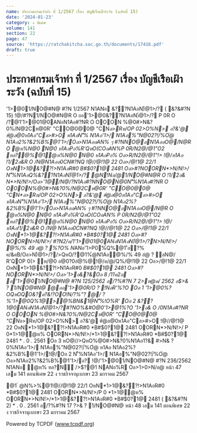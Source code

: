 ```yaml
---
name: ประกาศกรมเจ้าท่า ที่ 1/2567 เรื่อง บัญชีเรือเฝ้าระวัง (ฉบับที่ 15)
date: '2024-01-23'
category: ง พิเศษ
volume: 141
section: 22
page: 47
source: 'https://ratchakitcha.soc.go.th/documents/17416.pdf'
draft: true
---
```


# ประกาศกรมเจ้าท่า ที่ 1/2567 เรื่อง บัญชีเรือเฝ้าระวัง (ฉบับที่ 15)

'1>@01/NO@#N@ #?N 1/2567 N1ANอ &??N1AอN)้@1>/? ( &?&#?N 15) !@/#?N1/NO@#N@R O ออ'1>@0&??N1AอN)้@1>/? P 0R O /?@1'1>@01@0ANอN1Aอ#?NR O OOON %@0#>N&?0%/N@2Cห@0R' "CO@0@0@ "CN*ล>Rห/OP 02>O%N> อ?&'@ #ํ@ล@0ห1Aอ"Cล>#>O ห1AอN'็% N1Aอ'1>/ N1Aอ%"N@02?!/์%Oํ@ N1Aอ2%?&2%B%@1'1>/Oล>N1AออAN% ๆ #?NNO@อN1AออO@/N@R O ํ@ห%N@0 N@0 ห1AอPอ%R'QหO(COอAN%P 0R/N2@/@1"O2 หล?@%@1ํ@ห%N@0 N@0 ห1AอPอ% Oล>R/N2@/@1"!> !@/ห1Aอ !1/2อ&R O /N@N1Aออ0CN#?NQ !@//@!1@ 22 Oล>/@!1@ 22/1 OหN*1>1@&??!>N1AอR#0 *B#$0?1@ 2481 Oล>#?NOORN*>N/N!>/ N'็%N1AอQ%&??N1AอN)้@1>/? @N!Nอ/@1/NO@#N@R O !1/2อ& N*>N/N!>/Oล>'1@/N@/?N1Aอ#?NNO@N@0N'็%N1Aอ#?NR O OOON%@0#>N&?0%/N@2Cห@0R' "CO@0@0@ "CN*ล>Rห/OP 02>O%N> อ?&'@ #ํ@ล@0ห1Aอ"Cล>#>O ห1AอN'็%N1Aอ'1>/ N1Aอ%"N@02?!/์%Oํ@ N1Aอ2%?&2%B%@1'1>/Oล>N1AออAN% ๆ #?NNO@อN1AออO@/N@R O ํ@ห%N@0 N@0 ห1AอPอ%R'QหO(COอAN% P 0R/N2@/@1"O2 หล?@%@1ํ@ห%N@0 N@0 ห1AอPอ% Oล>R/N2@/@1"!> !@/ห1Aอ!1/2อ&R O /N@ N1Aออ0CN#?NQ !@//@!1@ 22 Oล>/@!1@ 22/1 OหN*1>1@&??!>N1AอR#0 *B#$0?1@ 2481 Oล>#?NOORN*>N/N!>/ #?N2/ค/1'1>@01@0ANอN1AอN)้@1>/?N*>N/N!>/ ํ@%/% 49 ลํ@ ? %?O% N*ANอ'1>P0%์Q%@1'้อ?% ค/&คB/Oล>N)้@1>/?/>QหO/?@1%ํ@N1Aอํ@%/% 49 ลํ@ ? ลN@/ R'QOP 0(> ห/@0 อ@0?0อํ@%@!@/ค/@/Q%/@!1@ 22 Oล>/@!1@ 22/1 OหN*1>1@&??!>N1AอR#0 *B#$0?1@ 2481 Oล>#?NOORN*>N/N!>/ Oล>'1>อ&?&Oอ 8 /11ค2อ อ'1>@01/NO@#N@ #?N 125/2562 ล/?%#?N 7 2>ห@ค/ 2562 อ$>& ? 1/NO@#N@ @ออ'1>@0R/O ? !NอR'%?O Oอ 1 '1>@0%?OQหOQO&?ค?&!?OO!N/?%"? @/ ? %'1>@0Q%1@>@%BN&1@N'็%!O%R' Oอ 2 &??1@0ANอN1AอN)้@1>/?#?NO%&#O@0'1>@1%?O '1>อ& O /0N1Aอ#?NR O OOON %@0#>N&?0%/N@2Cห@0R' "CO@0@0@ "CN*ล>Rห/OP 02>O%N> อ?&'@ #ํ@ล@0ห1Aอ"Cล>#>O !@//@!1@ 22 OหN*1>1@&??!>N1AอR#0 *B#$0?1@ 2481 OORN*>N/N!>/ P 0*1>1@ํ@ห% OORN*>N/N!>/*1>1@&??!>N1AอR#0 *B#$0?1@ 2481 * . 0 . 2561 Oอ 3 หO@//>QหO%@0#>N&?0%N1Aอ1?& #>N& ? 0%N1Aอ'1>/ N1Aอ%"N@02?!/์%Oํ@ ห1Aอ N1Aอ2%?&2%B%@1'1>/!@/Oอ 2 N'็%N1Aอ'1>/ N1Aอ%"N@02?!/์%Oํ@ Oล>N1Aอ2%?&2%B%@1'1>/อ? !@/'1>@01/NO@#N@ #?N 236/2562 N1ANอ ํ@ห% หล?N์ />$?@1 NANอ%R Oล>1>0>N/ล@ หน้า 47 เลม 141 ตอนพิเศษ 22 ง ราชกิจจานุเบกษา 23 มกราคม 2567

@1 ํ @N%>%@1!@//@!1@ 22/1 OหN*1>1@&??!>N1AอR#0 *B#$0?1@ 2481 OORN*>N/N!>/P 0 *1>1@ํ@ห% OORN*>N/N!>/*1>1@&??!>N1AอR#0 *B#$0?1@ 2481 ( &?&#?N 2) * . 0 . 2561 ล/?%#?N 17 $?%/@ค/ 2562 '1>@0  /?%#?N 2 /1@ค/ * . 0 . 2_` 7 1>N*1 ?0N/0 (CO!1/1@@11>#1/ค/%@ค/ 1?1@1@@1O#% อ$>& ? 1/NO@#N@ หน้า 48 เลม 141 ตอนพิเศษ 22 ง ราชกิจจานุเบกษา 23 มกราคม 2567



Powered by TCPDF (www.tcpdf.org)
